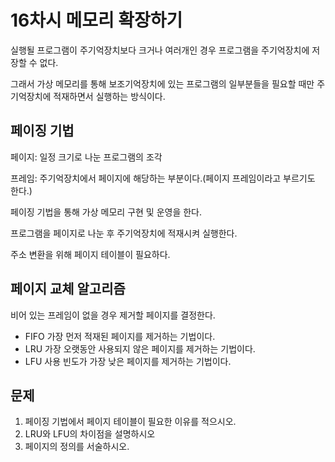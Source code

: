 # 16차시 메모리 확장하기

실행될 프로그램이 주기억장치보다 크거나 여러개인 경우 프로그램을 주기억장치에 저장할 수 없다.

그래서 가상 메모리를 통해 보조기억장치에 있는 프로그램의 일부분들을 필요할 때만 주기억장치에 적재하면서 실행하는 방식이다.

## 페이징 기법

페이지: 일정 크기로 나눈 프로그램의 조각

프레임: 주기억장치에서 페이지에 해당하는 부분이다.(페이지 프레임이라고 부르기도 한다.)

페이징 기법을 통해 가상 메모리 구현 및 운영을 한다.

프로그램을 페이지로 나눈 후 주기억장치에 적재시켜 실행한다.

주소 변환을 위해 페이지 테이블이 필요하다.

## 페이지 교체 알고리즘

비어 있는 프레임이 없을 경우 제거할 페이지를 결정한다.

- FIFO
  가장 먼저 적재된 페이지를 제거하는 기법이다.
- LRU
  가장 오랫동안 사용되지 않은 페이지를 제거하는 기법이다.
- LFU
  사용 빈도가 가장 낮은 페이지를 제거하는 기법이다.

## 문제

1. 페이징 기법에서 페이지 테이블이 필요한 이유를 적으시오.
2. LRU와 LFU의 차이점을 설명하시오
3. 페이지의 정의를 서술하시오.

